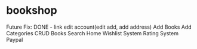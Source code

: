 bookshop
========

Future Fix:
DONE - link edit account(edit add, add address)
Add Books
Add Categories
CRUD Books
Search Home
Wishlist System
Rating System
Paypal
